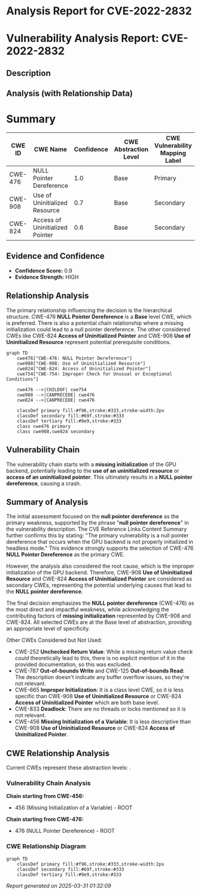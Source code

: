 # Analysis Report for CVE-2022-2832

# Vulnerability Analysis Report: CVE-2022-2832

## Description



## Analysis (with Relationship Data)

# Summary

| CWE ID | CWE Name | Confidence | CWE Abstraction Level | CWE Vulnerability Mapping Label | CWE-Vulnerability Mapping Notes |
|---|---|---|---|---|---|
| CWE-476 | NULL Pointer Dereference | 1.0 | Base | Primary | Allowed |
| CWE-908 | Use of Uninitialized Resource | 0.7 | Base | Secondary | Allowed |
| CWE-824 | Access of Uninitialized Pointer | 0.6 | Base | Secondary | Allowed |

## Evidence and Confidence

*   **Confidence Score:** 0.9
*   **Evidence Strength:** HIGH

## Relationship Analysis
The primary relationship influencing the decision is the hierarchical structure. CWE-476 **NULL Pointer Dereference** is a **Base** level CWE, which is preferred. There is also a potential chain relationship where a missing initialization could lead to a null pointer dereference. The other considered CWEs like CWE-824 **Access of Uninitialized Pointer** and CWE-908 **Use of Uninitialized Resource** represent potential prerequisite conditions.

```mermaid
graph TD
    cwe476["CWE-476: NULL Pointer Dereference"]
    cwe908["CWE-908: Use of Uninitialized Resource"]
    cwe824["CWE-824: Access of Uninitialized Pointer"]
    cwe754["CWE-754: Improper Check for Unusual or Exceptional Conditions"]

    cwe476 -->|CHILDOF| cwe754
    cwe908 -->|CANPRECEDE| cwe476
    cwe824 -->|CANPRECEDE| cwe476
    
    classDef primary fill:#f96,stroke:#333,stroke-width:2px
    classDef secondary fill:#69f,stroke:#333
    classDef tertiary fill:#9e9,stroke:#333
    class cwe476 primary
    class cwe908,cwe824 secondary
```

## Vulnerability Chain
The vulnerability chain starts with a **missing initialization** of the GPU backend, potentially leading to the **use of an uninitialized resource** or **access of an uninitialized pointer**. This ultimately results in a **NULL pointer dereference**, causing a crash.

## Summary of Analysis
The initial assessment focused on the **null pointer dereference** as the primary weakness, supported by the phrase "**null pointer dereference**" in the vulnerability description. The CVE Reference Links Content Summary further confirms this by stating: "The primary vulnerability is a null pointer dereference that occurs when the GPU backend is not properly initialized in headless mode." This evidence strongly supports the selection of CWE-476 **NULL Pointer Dereference** as the primary CWE.

However, the analysis also considered the root cause, which is the improper initialization of the GPU backend. Therefore, CWE-908 **Use of Uninitialized Resource** and CWE-824 **Access of Uninitialized Pointer** are considered as secondary CWEs, representing the potential underlying causes that lead to the **NULL pointer dereference**.

The final decision emphasizes the **NULL pointer dereference** (CWE-476) as the most direct and impactful weakness, while acknowledging the contributing factors of **missing initialization** represented by CWE-908 and CWE-824. All selected CWEs are at the Base level of abstraction, providing an appropriate level of specificity.

Other CWEs Considered but Not Used:

*   CWE-252 **Unchecked Return Value**: While a missing return value check *could* theoretically lead to this, there is no explicit mention of it in the provided documentation, so this was excluded.
*   CWE-787 **Out-of-bounds Write** and CWE-125 **Out-of-bounds Read**: The description doesn't indicate any buffer overflow issues, so they're not relevant.
*   CWE-665 **Improper Initialization**: It is a class level CWE, so it is less specific than CWE-908 **Use of Uninitialized Resource** or CWE-824 **Access of Uninitialized Pointer** which are both base level.
*   CWE-833 **Deadlock**: There are no threads or locks mentioned so it is not relevant.
*   CWE-456 **Missing Initialization of a Variable**: It is less descriptive than CWE-908 **Use of Uninitialized Resource** or CWE-824 **Access of Uninitialized Pointer**.


## CWE Relationship Analysis

Current CWEs represent these abstraction levels: .


### Vulnerability Chain Analysis

**Chain starting from CWE-456:**
- 456 (Missing Initialization of a Variable) - ROOT


**Chain starting from CWE-476:**
- 476 (NULL Pointer Dereference) - ROOT



### CWE Relationship Diagram

```mermaid
graph TD
    classDef primary fill:#f96,stroke:#333,stroke-width:2px
    classDef secondary fill:#69f,stroke:#333
    classDef tertiary fill:#9e9,stroke:#333
```



*Report generated on 2025-03-31 01:32:09*
